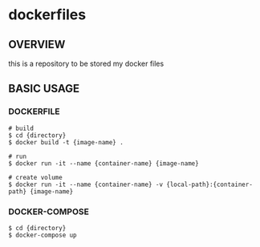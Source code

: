 # dockerfiles

## OVERVIEW

this is a repository to be stored my docker files

## BASIC USAGE

### DOCKERFILE
```
# build
$ cd {directory}
$ docker build -t {image-name} .
```

```
# run
$ docker run -it --name {container-name} {image-name}
```

```
# create volume
$ docker run -it --name {container-name} -v {local-path}:{container-path} {image-name}
```

### DOCKER-COMPOSE
```
$ cd {directory}
$ docker-compose up
```
